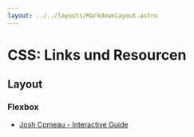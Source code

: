 ```yaml
---
layout: ../../layouts/MarkdownLayout.astro
---
```


# CSS: Links und Resourcen

## Layout

### Flexbox

- [Josh Comeau - Interactive Guide](https://www.joshwcomeau.com/css/interactive-guide-to-flexbox/)